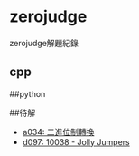 # zerojudge

zerojudge解題紀錄

## cpp

##python

##待解


- [a034: 二進位制轉換](https://zerojudge.tw/ShowProblem?problemid=a034)
- [d097: 10038 - Jolly Jumpers](https://zerojudge.tw/ShowProblem?problemid=d097)